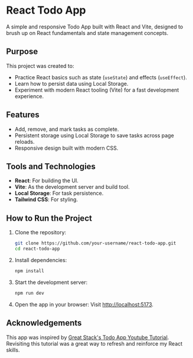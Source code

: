 # React Todo App

A simple and responsive Todo App built with React and Vite, designed to brush up on React fundamentals and state management concepts.

## Purpose
This project was created to:
- Practice React basics such as state (`useState`) and effects (`useEffect`).
- Learn how to persist data using Local Storage.
- Experiment with modern React tooling (Vite) for a fast development experience.

## Features
- Add, remove, and mark tasks as complete.
- Persistent storage using Local Storage to save tasks across page reloads.
- Responsive design built with modern CSS.

## Tools and Technologies
- **React**: For building the UI.
- **Vite**: As the development server and build tool.
- **Local Storage**: For task persistence.
- **Tailwind CSS**: For styling.

## How to Run the Project
1. Clone the repository:
   ```bash
   git clone https://github.com/your-username/react-todo-app.git
   cd react-todo-app

2. Install dependencies:
   ```bash
   npm install
   ```

3. Start the development server:
   ```bash
   npm run dev
   ```

4. Open the app in your browser:
   Visit [http://localhost:5173](http://localhost:5173).

## Acknowledgements
This app was inspired by [Great Stack's Todo App Youtube Tutorial](https://www.youtube.com/watch?v=WE8aYoGK0Ec&t=1s&ab_channel=GreatStack). Revisiting this tutorial was a great way to refresh and reinforce my React skills.
